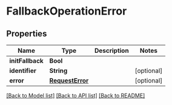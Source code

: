 # FallbackOperationError

## Properties
Name | Type | Description | Notes
------------ | ------------- | ------------- | -------------
**initFallback** | **Bool** |  | 
**identifier** | **String** |  | [optional] 
**error** | [**RequestError**](RequestError.md) |  | [optional] 

[[Back to Model list]](../README.md#documentation-for-models) [[Back to API list]](../README.md#documentation-for-api-endpoints) [[Back to README]](../README.md)


